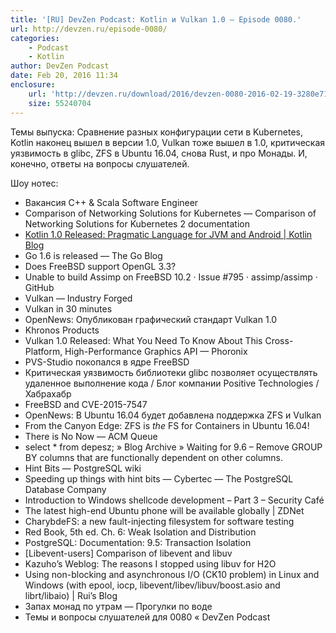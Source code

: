 ```yaml
---
title: '[RU] DevZen Podcast: Kotlin и Vulkan 1.0 — Episode 0080.'
url: http://devzen.ru/episode-0080/
categories:
    - Podcast
    - Kotlin
author: DevZen Podcast
date: Feb 20, 2016 11:34
enclosure:
    url: 'http://devzen.ru/download/2016/devzen-0080-2016-02-19-3280e712a2cc1485.mp3'
    size: 55240704
---
```

Темы выпуска: Сравнение разных конфигурации сети в Kubernetes, Kotlin наконец вышел в версии 1.0, Vulkan тоже вышел в 1.0, критическая уязвимость в glibc, ZFS в Ubuntu 16.04, снова Rust, и про Монады. И, конечно, ответы на вопросы слушателей.

Шоу нотес:

* Вакансия C++ & Scala Software Engineer
* Comparison of Networking Solutions for Kubernetes — Comparison of Networking Solutions for Kubernetes 2 documentation
* [Kotlin 1.0 Released: Pragmatic Language for JVM and Android | Kotlin Blog](http://blog.jetbrains.com/kotlin/2016/02/kotlin-1-0-released-pragmatic-language-for-jvm-and-android/)
* Go 1.6 is released — The Go Blog
* Does FreeBSD support OpenGL 3.3?
* Unable to build Assimp on FreeBSD 10.2 · Issue #795 · assimp/assimp · GitHub
* Vulkan — Industry Forged
* Vulkan in 30 minutes
* OpenNews: Опубликован графический стандарт Vulkan 1.0
* Khronos Products
* Vulkan 1.0 Released: What You Need To Know About This Cross-Platform, High-Performance Graphics API — Phoronix
* PVS-Studio покопался в ядре FreeBSD
* Критическая уязвимость библиотеки glibc позволяет осуществлять удаленное выполнение кода / Блог компании Positive Technologies / Хабрахабр
* FreeBSD and CVE-2015-7547
* OpenNews: В Ubuntu 16.04 будет добавлена поддержка ZFS и Vulkan
* From the Canyon Edge: ZFS is *the* FS for Containers in Ubuntu 16.04!
* There is No Now — ACM Queue
* select * from depesz; » Blog Archive » Waiting for 9.6 – Remove GROUP BY columns that are functionally dependent on other columns.
* Hint Bits — PostgreSQL wiki
* Speeding up things with hint bits — Cybertec — The PostgreSQL Database Company
* Introduction to Windows shellcode development – Part 3 – Security Café
* The latest high-end Ubuntu phone will be available globally | ZDNet
* CharybdeFS: a new fault-injecting filesystem for software testing
* Red Book, 5th ed. Ch. 6: Weak Isolation and Distribution
* PostgreSQL: Documentation: 9.5: Transaction Isolation
* [Libevent-users] Comparison of libevent and libuv
* Kazuho’s Weblog: The reasons I stopped using libuv for H2O
* Using non-blocking and asynchronous I/O (CK10 problem) in Linux and Windows (with epool, iocp, libevent/libev/libuv/boost.asio and librt/libaio) | Rui’s Blog
* Запах монад по утрам — Прогулки по воде
* Темы и вопросы слушателей для 0080 « DevZen Podcast
